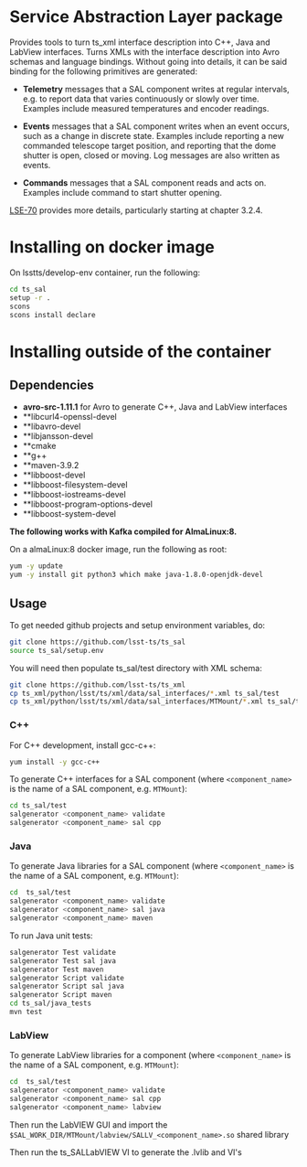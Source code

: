 # Service Abstraction Layer package

Provides tools to turn ts_xml interface description into C++, Java and
LabView interfaces. Turns XMLs with the interface description into Avro schemas and language bindings.
Without going into details, it can be said binding for the following primitives are generated:


* **Telemetry** messages that a SAL component writes at regular intervals, e.g.
 to report data that varies continuously or slowly over time. Examples include
 measured temperatures and encoder readings.

* **Events** messages that a SAL component writes when an event occurs, such as
  a change in discrete state. Examples include reporting a new commanded
  telescope target position, and reporting that the dome shutter is open,
  closed or moving. Log messages are also written as events.

* **Commands** messages that a SAL component reads and acts on. Examples
  include command to start shutter opening.

[LSE-70](https://ls.st/LSE-70) provides more details, particularly starting at
chapter 3.2.4.

# Installing on docker image

On lsstts/develop-env container, run the following:

```bash
cd ts_sal
setup -r .
scons
scons install declare
```

# Installing outside of the container

## Dependencies

* **avro-src-1.11.1** for Avro to generate C++, Java and LabView interfaces
* **libcurl4-openssl-devel
* **libavro-devel
* **libjansson-devel
* **cmake
* **g++
* **maven-3.9.2
* **libboost-devel
* **libboost-filesystem-devel
* **libboost-iostreams-devel
* **libboost-program-options-devel
* **libboost-system-devel

**The following works with Kafka compiled for AlmaLinux:8.**

On a almaLinux:8 docker image, run the following as root:

```bash
yum -y update
yum -y install git python3 which make java-1.8.0-openjdk-devel
```

## Usage

To get needed github projects and setup environment variables, do:

```bash
git clone https://github.com/lsst-ts/ts_sal
source ts_sal/setup.env
```

You will need then populate ts_sal/test directory with XML schema:

```bash
git clone https://github.com/lsst-ts/ts_xml
cp ts_xml/python/lsst/ts/xml/data/sal_interfaces/*.xml ts_sal/test
cp ts_xml/python/lsst/ts/xml/data/sal_interfaces/MTMount/*.xml ts_sal/test
```

### C++

For C++ development, install gcc-c++:

```bash
yum install -y gcc-c++
```

To generate C++ interfaces for a SAL component (where `<component_name>` is the name of a SAL component, e.g. `MTMount`):

```bash
cd ts_sal/test
salgenerator <component_name> validate
salgenerator <component_name> sal cpp
```

### Java

To generate Java libraries for a SAL component (where `<component_name>` is the name of a SAL component, e.g. `MTMount`):

```bash
cd  ts_sal/test
salgenerator <component_name> validate
salgenerator <component_name> sal java
salgenerator <component_name> maven
```

To run Java unit tests:

```bash
salgenerator Test validate
salgenerator Test sal java
salgenerator Test maven
salgenerator Script validate
salgenerator Script sal java
salgenerator Script maven
cd ts_sal/java_tests
mvn test
```


### LabView

To generate LabView libraries for a component (where `<component_name>` is the name of a SAL component, e.g. `MTMount`):

```bash
cd  ts_sal/test
salgenerator <component_name> validate
salgenerator <component_name> sal cpp
salgenerator <component_name> labview
```

Then run the LabVIEW GUI and import the 
`$SAL_WORK_DIR/MTMount/labview/SALLV_<component_name>.so` shared library

Then run the ts_SALLabVIEW VI to generate the .lvlib and VI's

